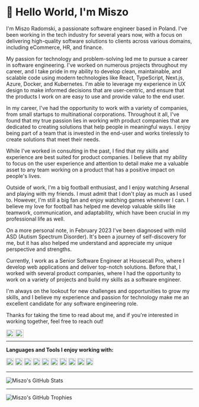 # 🖖 Hello World, I'm Miszo

I'm Miszo Radomski, a passionate software engineer based in Poland. I've been working in the tech industry for several years now, with a focus on delivering high-quality software solutions to clients across various domains, including eCommerce, HR, and finance.

My passion for technology and problem-solving led me to pursue a career in software engineering. I've worked on numerous projects throughout my career, and I take pride in my ability to develop clean, maintainable, and scalable code using modern technologies like React, TypeScript, Next.js, Azure, Docker, and Kubernetes. I'm able to leverage my experience in UX design to make informed decisions that are user-centric, and ensure that the products I work on are easy to use and provide value to the end user.

In my career, I've had the opportunity to work with a variety of companies, from small startups to multinational corporations. Throughout it all, I've found that my true passion lies in working with product companies that are dedicated to creating solutions that help people in meaningful ways. I enjoy being part of a team that is invested in the end-user and works tirelessly to create solutions that meet their needs.

While I've worked in consulting in the past, I find that my skills and experience are best suited for product companies. I believe that my ability to focus on the user experience and attention to detail make me a valuable asset to any team working on a product that has a positive impact on people's lives.

Outside of work, I'm a big football enthusiast, and I enjoy watching Arsenal and playing with my friends. I must admit that I don't play as much as I used to. However, I'm still a big fan and enjoy watching games whenever I can. I believe my love for football has helped me develop valuable skills like teamwork, communication, and adaptability, which have been crucial in my professional life as well.

On a more personal note, in February 2023 I've been diagnosed with mild ASD (Autism Spectrum Disorder). It's been a journey of self-discovery for me, but it has also helped me understand and appreciate my unique perspective and strengths.

Currently, I work as a Senior Software Engineer at Housecall Pro, where I develop web applications and deliver top-notch solutions. Before that, I worked with several product companies, where I had the opportunity to work on a variety of projects and build my skills as a software engineer.

I'm always on the lookout for new challenges and opportunities to grow my skills, and I believe my experience and passion for technology make me an excellent candidate for any software engineering role.

Thanks for taking the time to read about me, and if you're interested in working together, feel free to reach out!

<a target="_blank" rel="noopener noreferer" href="https://linkedin.com/in/miszoradomski/">
  <img align="left" alt="LinkedIn" width="22px" src="https://github.com/miszo/miszo/raw/main/icons/linkedin.svg" />
</a>
<a target="_blank" rel="noopener noreferer" href="https://bsky.app/profile/miszo.dev">
  <img align="left" alt="Bluesky" width="22px" src="https://github.com/miszo/miszo/raw/main/icons/bluesky.png" />
</a>
</br>

---

**Languages and Tools I enjoy working with:**

<code><img height="20" alt="JavaScript" src="https://github.com/miszo/miszo/raw/main/icons/javascript.svg"></code>
<code><img height="20" alt="TypeScript" src="https://github.com/miszo/miszo/raw/main/icons/typescript.svg"></code>
<code><img height="20" alt="React" src="https://github.com/miszo/miszo/raw/main/icons/react.svg"></code>
<code><img height="20" alt="Next.js" src="https://github.com/miszo/miszo/raw/main/icons/next.svg"></code>
<code><img height="20" alt="Radix" src="https://github.com/miszo/miszo/raw/main/icons/radix.svg"></code>
<code><img height="20" alt="Node" src="https://github.com/miszo/miszo/raw/main/icons/node-dot-js.svg"></code>
<code><img height="20" alt="Jest" src="https://github.com/miszo/miszo/raw/main/icons/jest.svg"></code>
<code><img height="20" alt="ESLint" src="https://github.com/miszo/miszo/raw/main/icons/eslint.svg"></code>
<code><img height="20" alt="Prettier" src="https://github.com/miszo/miszo/raw/main/icons/prettier.svg"></code>
<code><img height="20" alt="Neovim BTW" src="https://github.com/miszo/miszo/raw/main/icons/neovim.svg"></code>

---

<img alt="Miszo's GitHub Stats" src="https://github-readme-stats.miszo.vercel.app/api?username=miszo&show_icons=true&count_private=true&theme=nightowl" />

---

<img alt="Miszo's GitHub Trophies" src="https://github-profile-trophy.vercel.app/?username=miszo&column=3&margin-w=15&margin-h=15&theme=dracula" />
